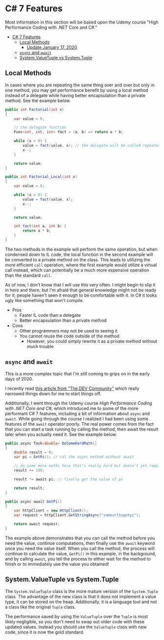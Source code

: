 # C# 7 Features

Most information in this section will be based upon the Udemy course "High Performance Coding with .NET Core and C#."

- [C# 7 Features](#c-7-features)
  - [Local Methods](#local-methods)
    - [Update January 17, 2020](#update-january-17-2020)
  - [`async` and `await`](#async-and-await)
  - [System.ValueTuple vs System.Tuple](#systemvaluetuple-vs-systemtuple)

## Local Methods

In cases where you are repeating the same thing over and over but only in one method, you may get performance benefit by using a local method instead of a delegate while having better encapsulation than a private method. See the example below.

```c#
public int Factorial(int x)
{
    var value = 0;

    // the delegate function
    Func<int, int, int> fact = (a, b) => return a * b;

    while (x > 0) {
        value = fact(value, x); // the delegate will be called repeatedly
        x--;
    }

    return value;
}

public int Factorial_Local(int x)
{
    var value = 0;

    while (x > 0) {
        value = fact(value, x);
        x--;
    }

    return value;

    int fact(int a, int b) {
        return a * b;
    }
}
```

The two methods in the example will perform the same operation, but when condensed down to IL code, the local function in the second example will be converted to a private method on the class. This leads to utilizing the more efficient `call` operation, where the first example would utilize a virtual call instead, which can potentially be a much more expensive operation than the standard `call`.

As of now, I don't know that I will use this very often. I might begin to slip it in here and there, but I'm afraid that general knowledge might not be ready for it; people haven't seen it enough to be comfortable with it. In C# it looks ugly like something that won't compile.

- Pros
  - Faster IL code than a delegate
  - Better encapsulation than a private method
- Cons
  - Other programmers may not be used to seeing it
  - You cannot reuse the code outside of the method
    - However, you could simply rewrite it as a private method without much trouble

## `async` and `await`

This is a more complex topic that I'm still coming to grips on in the early days of 2020.

I recently read [this article from "The DEV Community"](https://dev.to/zhiyuanamos/async-await-from-zero-to-hero-a22) which really narrowed things down for me to start things off.

Additionally, I went through the Udemy course *High Performance Coding with .NET Core and C#*, which introduced me to some of the more performant C# 7 features, including a bit of information about `async` and `await`. While going through the course I realized I had been using some features of the `await` operator poorly. The real power comes from the fact that you can start a task running by calling the method, then await the result later when you actually need it. See the example below.

```c#
public async Task<double> DoSomeHardMath()
{
    double result = 0;
    var pi = GetPi(); // cal the async method without await

    // do some more maths here that's really hard but doesn't yet require pi
    result += 100;

    result *= await pi; // finally get the value of pi

    return result;
}

public async await GetPi()
{
    var httpClient = new HttpClient();
    var request = httpClient.GetStringAsync("someurltogetpi");

    return await request;
}
```

The example above demonstrates that you can call the method before you need the value, continue computations, then finally use the `await` keyword once you need the value itself. When you call the method, the process will continue to calculate the value, `GetPi()` in this example, in the background, and by calling `await`, you tell the process to either wait for the method to finish or to immediately use the value you obtained!

## System.ValueTuple vs System.Tuple

The `System.ValueTuple` class is the more mature version of the `System.Tuple` class. The advantage of the new class is that it does not implement a value type, it can be stored on the heap. Additionally, it is a language tool and not a class like the original `Tuple` class.

The performance saved by using the `ValueTuple` over the `Tuple` is most likely negligible, so you don't need to swap out older code with these updated values. Instead you should use the `ValueTuple` class with new code, since it is now the gold standard.
